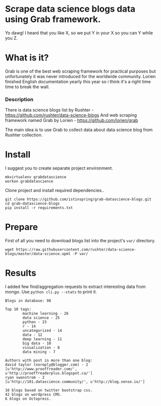 # Scrape data science blogs data using Grab framework.

Yo dawg! I heard that you like X, so we put Y in your X so you can Y while you Z.

# What is it?

Grab is one of the best web scraping framework for practical purposes but unfortunately
it was never introduced for the worldwide community. Lorien finished English documentation
yearly this year so i think it's a right time time to break the wall.

### Description

There is data science blogs list by Rushter - https://github.com/rushter/data-science-blogs
And web scraping framework named Grab by Lorien - https://github.com/lorien/grab

The main idea is to use Grab to collect data about data science blog from Rushter collection.

# Install

I suggest you to create separate project environment.

```
mkvirtualenv grabdatascience
workon grabdatascience
```

Clone project and install required dependencies..

```
git clone https://github.com/istinspring/grab-datascience-blogs.git
cd grab-datascience-blogs
pip install -r requirements.txt
```

# Prepare

First of all you need to download blogs list into the project's ```var/``` directory.

```
wget https://raw.githubusercontent.com/rushter/data-science-blogs/master/data-science.opml -P var/
```

# Results

I added few find/aggregation requests to extract interesting data from mongo.
Use ```python cli.py --stats``` to print it.

```
Blogs in database: 98

Top 10 tags:
        machine learning - 26
        data science - 25
        python - 23
        r - 14
        uncategorized - 14
        data - 12
        deep learning - 11
        big data - 10
        visualization - 8
        data mining - 7

Authors with post in more than one blog:
david taylor (noreply@blogger.com) - 2
[u'http://www.prooffreader.com/', u'http://prooffreaderplus.blogspot.ca/']
ryan swanstrom - 2
[u'http://101.datascience.community/', u'http://blog.sense.io/']

16 blogs based on twitter bootstrap css.
42 blogs on wordpress CMS.
6 blogs on Octopress.
```
